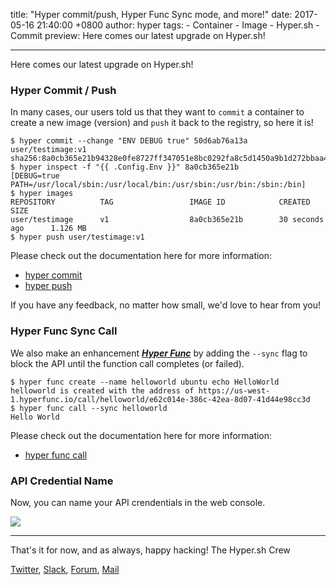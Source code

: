title: "Hyper commit/push, Hyper Func Sync mode, and more!"
date: 2017-05-16 21:40:00 +0800
author: hyper
tags:
    - Container
    - Image
    - Hyper.sh
    - Commit
preview: Here comes our latest upgrade on Hyper.sh!

---
Here comes our latest upgrade on Hyper.sh!

### Hyper Commit / Push
In many cases, our users told us that they want to `commit` a container to create a new image (version) and `push` it back to the registry, so here it is!

```
$ hyper commit --change "ENV DEBUG true" 50d6ab76a13a  user/testimage:v1
sha256:8a0cb365e21b94328e0fe8727ff347051e8bc0292fa8c5d1450a9b1d272bbaa4
$ hyper inspect -f "{{ .Config.Env }}" 8a0cb365e21b
[DEBUG=true PATH=/usr/local/sbin:/usr/local/bin:/usr/sbin:/usr/bin:/sbin:/bin]
$ hyper images
REPOSITORY          TAG                 IMAGE ID            CREATED             SIZE
user/testimage      v1                  8a0cb365e21b        30 seconds ago      1.126 MB
$ hyper push user/testimage:v1
```
Please check out the documentation here for more information: 
- [hyper commit](https://docs.hyper.sh/Reference/CLI/commit.html)
- [hyper push](https://docs.hyper.sh/Reference/CLI/push.html)

If you have any feedback, no matter how small, we'd love to hear from you!

### Hyper Func Sync Call
We also make an enhancement [***Hyper Func***](https://docs.hyper.sh/Feature/container/func.html) by adding the `--sync` flag to block the API until the function call completes (or failed).

```
$ hyper func create --name helloworld ubuntu echo HelloWorld
helloworld is created with the address of https://us-west-1.hyperfunc.io/call/helloworld/e62c014e-386c-42ea-8d07-41d44e98cc3d
$ hyper func call --sync helloworld
Hello World
```

Please check out the documentation here for more information: 
- [hyper func call](https://docs.hyper.sh/Reference/CLI/Func/call.html)


### API Credential Name
Now, you can name your API crendentials in the web console.

![](https://trello-attachments.s3.amazonaws.com/5700ea0da7030dcf7485ed70/591a8497b174282efb28b815/409ce1b5d8ab7e90620cb73882408d9e/upload_5_16_2017_at_12_48_20_PM.png)

----------------------------------------------
That's it for now, and as always, happy hacking!
The Hyper.sh Crew

[Twitter](https://twitter.com/hyper_sh), [Slack](https://slack.hyper.sh/), [Forum](https://forum.hyper.sh/), [Mail](mailto:talk@hyper.sh)
